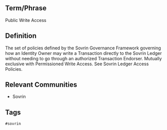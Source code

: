 ## Term/Phrase
Public Write Access

## Definition
The set of policies defined by the Sovrin Governance Framework governing how an Identity Owner may write a Transaction directly to the Sovrin Ledger without needing to go through an authorized Transaction Endorser. Mutually exclusive with Permissioned Write Access. See Sovrin Ledger Access Policies.

## Relevant Communities
* Sovrin

## Tags
```
#sovrin
```
